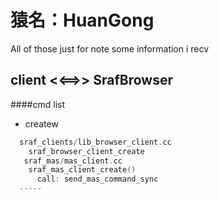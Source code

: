 猿名：HuanGong
=======

All of those just for note some information i recv



## client <<==>> SrafBrowser

####cmd list
- createw
```C
  sraf_clients/lib_browser_client.cc
    sraf_browser_client_create
   sraf_mas/mas_client.cc 
    sraf_mas_client_create()
      call: send_mas_command_sync
  -----
```